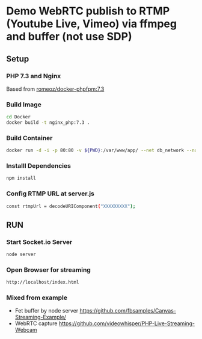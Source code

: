 # Demo WebRTC publish to RTMP (Youtube Live, Vimeo) via ffmpeg and buffer (not use SDP)

## Setup
### PHP 7.3 and Nginx
Based from [romeoz/docker-phpfpm:7.3](https://github.com/romeOz/docker-nginx-php/tree/master/7.3)

### Build Image

```bash
cd Docker
docker build -t nginx_php:7.3 .
```

### Build Container

```bash
docker run -d -i -p 80:80 -v ${PWD}:/var/www/app/ --net db_network --name webrtc_demo nginx_php:7.3
```

### Installl Dependencies

```bash
npm install
```

### Config RTMP URL at server.js
```bash
const rtmpUrl = decodeURIComponent("XXXXXXXXX");
```

## RUN

### Start Socket.io Server
```bash
node server
```


### Open Browser for streaming
```bash
http://localhost/index.html
```

### Mixed from example
- Fet buffer by node server https://github.com/fbsamples/Canvas-Streaming-Example/
- WebRTC capture https://github.com/videowhisper/PHP-Live-Streaming-Webcam